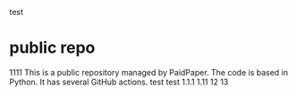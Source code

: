 test

# public repo
1111
This is a public repository managed by PaidPaper. The code is based in Python. It has several GitHub actions.
test
test 1.1.1
1.11
12
13

